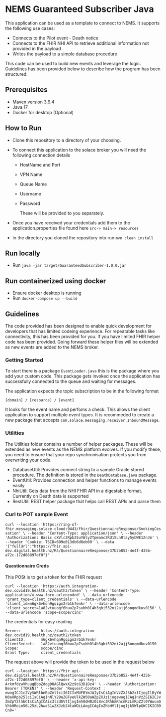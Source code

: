 # NEMS Guaranteed Subscriber Java

This application can be used as a template to connect to NEMS. It supports the following use cases:

- Connects to the Pilot event - Death notice
- Connects to the FHIR NHI API to retrieve additional information not provided in the payload
- Writes the payload to a simple database procedure

This code can be used to build new events and leverage the logic. Guidelines has been provided below to describe how the program has been structured.

## Prerequisites

- Maven version 3.9.4
- Java 17
- Docker for desktop (Optional)

## How to Run

- Clone this repository to a directory of your choosing.

- To connect this application to the solace broker you will need the following connection details

  - HostName and Port
  - VPN Name
  - Queue Name
  - Username
  - Password

    These will be provided to you separately.

- Once you have received your credentials add them to the application.properties file found here `src-> main-> resources`
- In the directory you cloned the repository into run `mvn clean install`

## Run locally

- Run `java -jar target/GuaranteedSubscriber-1.0.0.jar`

## Run containerized using docker

- Ensure docker desktop is running
- Run `docker-compose up --build `

## Guidelines

The code provided has been designed to enable quick development for developers that has limited codeing experience. For repeatable tasks like connectivity, this has been provided for you. If you have limited FHIR helper code has been provided. Going forward these helper files will be extended as new events are added to the NEMS broker.

### Getting Started

To start there is a package `EventLoader.java` this is the package where you add your custom code. This package gets invoked once the application has successfully connected to the queue and waiting for messages.

The application expects the topic subscription to be in the following format

    [domain] / [resource] / [event]

It looks for the event name and perfoms a check. This allows the client application to support multiple event types. It is recommeded to create a new package that accepts `com.solace.messaging.receiver.InboundMessage`.

### Utilities

The Utilities folder contains a number of helper packages. These will be extended as new events as the NEMS platform evolves. If you modify these, you need to ensure that your repo synchronisation protects you from overwriting your code.

- DatabaseUtil: Provides connect string to a sample Oracle stored procedure. The definition is stored in the `DeathDatabase.java` package.
- EventUtil: Provides connection and helper functions to manage events easily
- NhiUtil: Gets data from the NHI FHIR API in a digestable format. Currently on Death data is supported
- RestUtil: REST helper package that helps call REST APIs and parse them

### Curl to POT sample Event

`curl --location 'https://ring-of-fhir.messaging.solace.cloud:9443/fhir/QuestionnaireResponse/SmokingCessation' \
--header 'Content-Type: application/json' \
--header 'Authorization: Basic cXVlc3Rpb25uYWlyZTpmamc2RU1SLnRtay5ybWE1ZnJm' \
--header 'Cookie: TSID=609e013db6d8eb00' \
--data '{"fullUrl":"https://fhir.api-dev.digital.health.nz/R4/QuestionnaireResponse/37b2b852-4e4f-435b-a72c-172d08897ef0"}'`

#### Questionnaire Creds

This POSt is to get a token for the FHIR request

`curl --location 'https://auth.integration-dev.covid19.health.nz/oauth2/token' \
--header 'Content-Type: application/x-www-form-urlencoded' \
--data-urlencode 'grant_type=client_credentials' \
--data-urlencode 'client_id=m6gk6vhqn9gqigm2rb1k7enkr' \
--data-urlencode 'client_secret=1a82vtuuoqf6huu2p7subh0l4h3gbi532ni2ajj6onqmdkuv0150' \
--data-urlencode 'scope=scope/cinc'`

The credentials for easy reading

    Server:         https://auth.integration-dev.covid19.health.nz/oauth2/token
    ClientID:       m6gk6vhqn9gqigm2rb1k7enkr
    ClientSecret:   1a82vtuuoqf6huu2p7subh0l4h3gbi532ni2ajj6onqmdkuv0150
    Scope:          scope/cinc
    Grant Type:     client_credentials

The request above will provide the token to be used in the request below

`curl --location 'https://fhir.api-dev.digital.health.nz/R4/QuestionnaireResponse/37b2b852-4e4f-435b-a72c-172d08897ef0' \
--header 'x-api-key: ArkmfdzwVhuugBboZdog98AGlQwxX2z9cG3D1Oz4' \
--header 'Authorization: Bearer [TOKEN]' \
--header 'Request-Context : ewogICJ1c2VySWRlbnRpZmllciI6ICIxMUFBYmJAIyIsCiAgInVzZXJSb2xlIjogIlByYWN0aXRpb25lciIsCiAgInNlY29uZGFyeUlkZW50aWZpZXJzIjogewogICAgInVzZSI6ICJvZmZpY2lhbCIsCiAgICAic3lzdGVtIjogImh0dHBzOi8vc3RhbmRhcmRzLmRpZ2l0YWwuaGVhbHRoLm56L25zL2hwaS1wZXJzb24taWQiLAogICAgInZhbHVlIjogIjk5WlpGWCIKICB9Cn0='`
